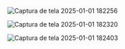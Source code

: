 

![Captura de tela 2025-01-01 182256](https://github.com/user-attachments/assets/c28d5355-095d-471c-ae9b-f944f968a3aa)


![Captura de tela 2025-01-01 182320](https://github.com/user-attachments/assets/25230918-64f1-41f1-a000-27d94f78def4)



![Captura de tela 2025-01-01 182403](https://github.com/user-attachments/assets/0b577703-8c61-43a9-84df-a4148663b314)
